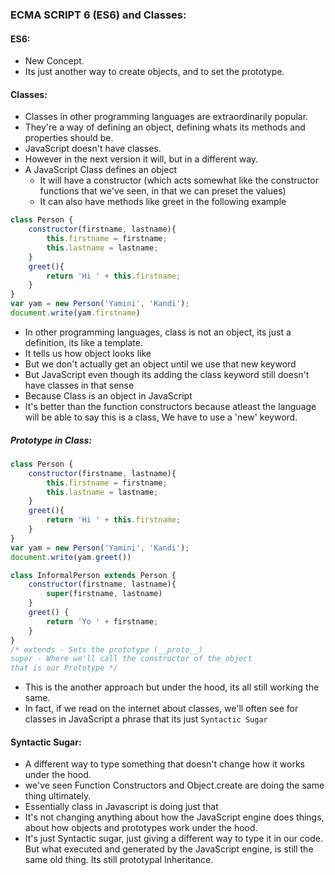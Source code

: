 ### ECMA SCRIPT 6 (ES6) and Classes:
#### ES6:
* New Concept.
* Its just another way to create objects, and to set the prototype.
#### Classes:
* Classes in other programming languages are extraordinarily popular.
* They're a way of defining an object, defining whats its methods and properties should be.
* JavaScript doesn't have classes.
* However in the next version it will, but in a different way.
* A JavaScript Class defines an object
    - It will have a constructor (which acts somewhat like the constructor functions that we've seen, in that we can preset the values)
    - It can also have methods like greet in the following example

```js
class Person {
    constructor(firstname, lastname){
        this.firstname = firstname;
        this.lastname = lastname;
    }
    greet(){
        return 'Hi ' + this.firstname;
    }
}
var yam = new Person('Yamini', 'Kandi');
document.write(yam.firstname)
```
* In other programming languages, class is not an object, its just a definition, its like a template.
* It tells us how object looks like
* But we don't actually get an object until we use that new keyword
* But JavaScript even though its adding the class keyword still doesn't have classes in that sense
* Because Class is an object in JavaScript
* It's better than the function constructors because atleast the language will be able to say this is a class, We have to use a 'new' keyword.

##### Prototype in Class:
```js
class Person {
    constructor(firstname, lastname){
        this.firstname = firstname;
        this.lastname = lastname;
    }
    greet(){
        return 'Hi ' + this.firstname;
    }
}
var yam = new Person('Yamini', 'Kandi');
document.write(yam.greet())

class InformalPerson extends Person {
    constructor(firstname, lastname){
        super(firstname, lastname)
    }
    greet() {
        return 'Yo ' + firstname;
    }
}
/* extends - Sets the prototype (__proto__)
super - Where we'll call the constructor of the object
that is our Prototype */
```
* This is the another approach but under the hood, its all still working the same.
* In fact, if we read on the internet about classes, we'll often see for classes in JavaScript a phrase that its just `Syntactic Sugar`

#### Syntactic Sugar:
* A different way to type something that doesn't change how it works under the hood.
* we've seen Function Constructors and Object.create are doing the same thing ultimately.
* Essentially class in Javascript is doing just that
* It's not changing anything about how the JavaScript engine does things, about how objects and prototypes work under the hood.
* It's just Syntactic sugar, just giving a different way to type it in our code. But what executed and generated by the JavaScript engine, is still the same old thing. Its still prototypal Inheritance.